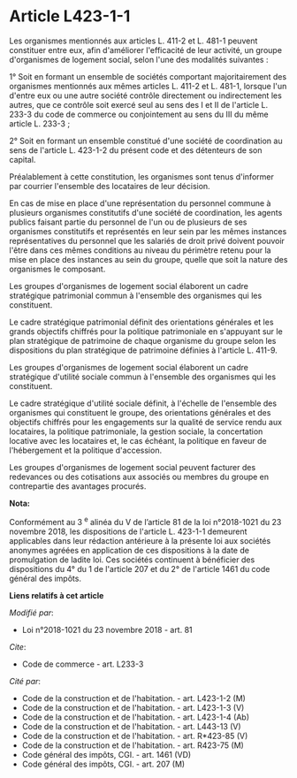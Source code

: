 # Article L423-1-1

Les organismes mentionnés aux articles L. 411-2 et L. 481-1 peuvent constituer entre eux, afin d'améliorer l'efficacité de
leur activité, un groupe d'organismes de logement social, selon l'une des modalités suivantes :

1° Soit en formant un ensemble de sociétés comportant majoritairement des organismes mentionnés aux mêmes articles L. 411-2
et L. 481-1, lorsque l'un d'entre eux ou une autre société contrôle directement ou indirectement les autres, que ce contrôle
soit exercé seul au sens des I et II de l'article L. 233-3 du code de commerce ou conjointement au sens du III du même
article L. 233-3 ;

2° Soit en formant un ensemble constitué d'une société de coordination au sens de l'article L. 423-1-2 du présent code et des
détenteurs de son capital.

Préalablement à cette constitution, les organismes sont tenus d'informer par courrier l'ensemble des locataires de leur
décision.

En cas de mise en place d'une représentation du personnel commune à plusieurs organismes constitutifs d'une société de
coordination, les agents publics faisant partie du personnel de l'un ou de plusieurs de ses organismes constitutifs et
représentés en leur sein par les mêmes instances représentatives du personnel que les salariés de droit privé doivent pouvoir
l'être dans ces mêmes conditions au niveau du périmètre retenu pour la mise en place des instances au sein du groupe, quelle
que soit la nature des organismes le composant.

Les groupes d'organismes de logement social élaborent un cadre stratégique patrimonial commun à l'ensemble des organismes qui
les constituent.

Le cadre stratégique patrimonial définit des orientations générales et les grands objectifs chiffrés pour la politique
patrimoniale en s'appuyant sur le plan stratégique de patrimoine de chaque organisme du groupe selon les dispositions du plan
stratégique de patrimoine définies à l'article L. 411-9.

Les groupes d'organismes de logement social élaborent un cadre stratégique d'utilité sociale commun à l'ensemble des
organismes qui les constituent.

Le cadre stratégique d'utilité sociale définit, à l'échelle de l'ensemble des organismes qui constituent le groupe, des
orientations générales et des objectifs chiffrés pour les engagements sur la qualité de service rendu aux locataires, la
politique patrimoniale, la gestion sociale, la concertation locative avec les locataires et, le cas échéant, la politique en
faveur de l'hébergement et la politique d'accession.

Les groupes d'organismes de logement social peuvent facturer des redevances ou des cotisations aux associés ou membres du
groupe en contrepartie des avantages procurés.

**Nota:**

Conformément au 3
  <sup>e</sup> alinéa du V de l’article 81 de la loi n°2018-1021 du 23 novembre 2018, les dispositions de l'article L.
423-1-1 demeurent applicables dans leur rédaction antérieure à la présente loi aux sociétés anonymes agréées en application
de ces dispositions à la date de promulgation de ladite loi. Ces sociétés continuent à bénéficier des dispositions du 4° du 1
de l'article 207 et du 2° de l'article 1461 du code général des impôts.

**Liens relatifs à cet article**

_Modifié par_:

  - Loi n°2018-1021 du 23 novembre 2018 - art. 81

_Cite_:

  - Code de commerce - art. L233-3

_Cité par_:

  - Code de la construction et de l'habitation. - art. L423-1-2 (M)
  - Code de la construction et de l'habitation. - art. L423-1-3 (V)
  - Code de la construction et de l'habitation. - art. L423-1-4 (Ab)
  - Code de la construction et de l'habitation. - art. L443-13 (V)
  - Code de la construction et de l'habitation. - art. R*423-85 (V)
  - Code de la construction et de l'habitation. - art. R423-75 (M)
  - Code général des impôts, CGI. - art. 1461 (VD)
  - Code général des impôts, CGI. - art. 207 (M)
